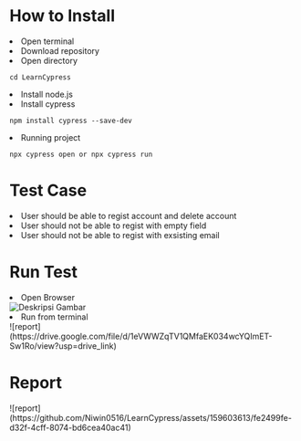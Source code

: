 <h1> How to Install </h1>
<u></u>
<li>Open terminal</li>
<li>Download repository</li>
<li>Open directory <pre><code>cd LearnCypress</code></pre> </li>
<li>Install node.js</li>
<li>Install cypress</li>
   <pre><code>npm install cypress --save-dev</code></pre>
<li>Running project</li>
   <pre><code>npx cypress open or npx cypress run</code></pre>

<h1> Test Case </h1>
<u></u>
<li>User should be able to regist account and delete account</li>
<li>User should not be able to regist with empty field</li>
<li>User should not be able to regist with exsisting email</li>

<h1> Run Test </h1>
<u></u>
<li> Open Browser</li>
<img src="[URL_gambar](https://drive.google.com/file/d/12foVf2re5mdo3uU95KtZtH4KR0ndBnDw/view?usp=drive_link)" alt="Deskripsi Gambar">

<li>Run from terminal</li>
![report](https://drive.google.com/file/d/1eVWWZqTV1QMfaEK034wcYQImET-Sw1Ro/view?usp=drive_link)


<h1> Report </h1>
<u></u>
![report](https://github.com/Niwin0516/LearnCypress/assets/159603613/fe2499fe-d32f-4cff-8074-bd6cea40ac41)




